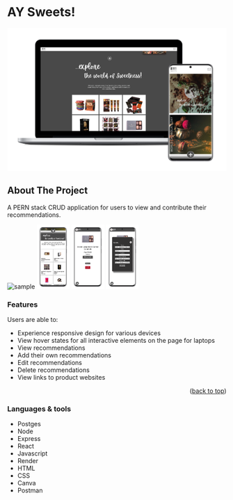 # AY Sweets!

<div>

![img](./client/src/images/Multisample.png)

</div>

## About The Project

A PERN stack CRUD application for users to view and contribute their recommendations.

<!---### Demo: https://ay-choc-front.onrender.com/--->

<div>
<img width=15% alt="sample" src="/client/src/images/m-main.png">
<img width=15% alt="sample" src="/client/src/images/m-pg2.png">
<img width=15% alt="sample" src="/client/src/images/m-pg3.png">
<img width=15% alt="sample" src="/client/src/images/m-pg4.png">

### Features

Users are able to:

- Experience responsive design for various devices
- View hover states for all interactive elements on the page for laptops
- View recommendations
- Add their own recommendations
- Edit recommendations
- Delete recommendations
- View links to product websites

<p align="right">(<a href="#readme-top">back to top</a>)</p>

### Languages & tools

- Postges
- Node
- Express
- React
- Javascript
- Render
- HTML
- CSS
- Canva
- Postman
